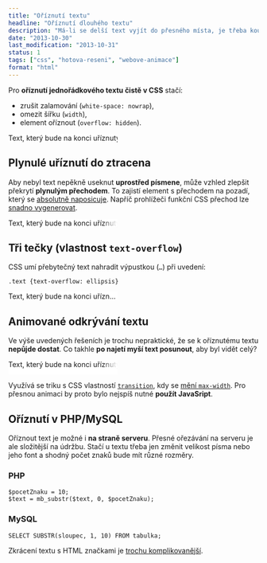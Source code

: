 ```yaml
---
title: "Oříznutí textu"
headline: "Oříznutí dlouhého textu"
description: "Má-li se delší text vyjít do přesného místa, je třeba kousek textu uříznout."
date: "2013-10-30"
last_modification: "2013-10-31"
status: 1
tags: ["css", "hotova-reseni", "webove-animace"]
format: "html"
---
```


<p>Pro <b>oříznutí jednořádkového textu čistě v CSS</b> stačí:</p>
<ul>
  <li>zrušit zalamování (<code>white-space: nowrap</code>),</li>
  <li>omezit šířku (<code>width</code>),</li>
  <li>element oříznout (<code>overflow: hidden</code>).</li>
</ul>

<div class="live">
  <style>
    .oriznuti {width: 220px; overflow: hidden; white-space: nowrap; background: #fff}
  </style>
  <div class="oriznuti">
    Text, který bude na konci uříznutý a další text nebude vidět.
  </div>
</div>

<h2 id="plynule">Plynulé uříznutí do ztracena</h2>
<p>Aby nebyl text nepěkně useknut <b>uprostřed písmene</b>, může vzhled zlepšit překrytí <b>plynulým přechodem</b>. To zajistí element s přechodem na pozadí, který se <a href="/position#absolute">absolutně naposicuje</a>. Napříč prohlížeči funkční CSS přechod lze <a href="http://www.colorzilla.com/gradient-editor/">snadno vygenerovat</a>.</p>

<div class="live">
  <style>
  .oriznuti {width: 220px; overflow: hidden; white-space: nowrap; background: #fff; position: relative;}
  .prechod {
  position: absolute; right: 0; top: 0; width: 30px; height: 100%;
  background-image: -moz-linear-gradient(right, rgba(255, 255, 255, 1), rgba(255, 255, 255, 0));
  background-image: -ms-linear-gradient(right, rgba(255, 255, 255, 1), rgba(255, 255, 255, 0));
  background-image: -webkit-gradient(linear, 0 0, 100% 0, from(rgba(255, 255, 255, 1)), to(rgba(255, 255, 255, 0)));
  background-image: -webkit-linear-gradient(right, rgba(255, 255, 255, 1), rgba(255, 255, 255, 0));
  background-image: -o-linear-gradient(right, rgba(255, 255, 255, 1), rgba(255, 255, 255, 0));
  background-image: linear-gradient(right, rgba(255, 255, 255, 1), rgba(255, 255, 255, 0));
  background-repeat: repeat-x;
  filter: progid:DXImageTransform.Microsoft.gradient( startColorstr='#00ffffff', endColorstr='#ffffff',GradientType=1 );;
}
  </style>
  <div class="oriznuti">
  <span class="prechod"></span>
  <div class="text">
    Text, který bude na konci uříznutý a další text nebude vidět.
  </div>
</div>
</div>

<h2 id="text-overflow">Tři tečky (vlastnost <code>text-overflow</code>)</h2>
<p>CSS umí přebytečný text nahradit výpustkou (<code>…</code>) při uvedení:</p>
<pre><code>.text {text-overflow: ellipsis}</code></pre>

<div class="live">
  <style>
    .oriznuti {width: 220px; overflow: hidden; white-space: nowrap; background: #fff}
  </style>
  <div class="oriznuti" style="text-overflow: ellipsis">
    Text, který bude na konci uříznutý a další text nebude vidět.
  </div>
</div>

<h2 id="odkryti">Animované odkrývání textu</h2>
<p>Ve výše uvedených řešeních je trochu nepraktické, že se k oříznutému textu <b>nepůjde dostat</b>. Co takhle <b>po najetí myší text posunout</b>, aby byl vidět celý?</p>

<div class="live">
<style>
.oriznuty {width: 220px; overflow: hidden; white-space: nowrap; 
    position: relative; height: 2em; background: #fff}
.prechod {
  z-index: 10;
  transition: 1s opacity;
  opacity: 1;
  position: absolute; right: 0; top: 0; width: 30px; height: 100%;
  background-image: -moz-linear-gradient(right, rgba(255, 255, 255, 1), rgba(255, 255, 255, 0));
  background-image: -ms-linear-gradient(right, rgba(255, 255, 255, 1), rgba(255, 255, 255, 0));
  background-image: -webkit-gradient(linear, 0 0, 100% 0, from(rgba(255, 255, 255, 1)), to(rgba(255, 255, 255, 0)));
  background-image: -webkit-linear-gradient(right, rgba(255, 255, 255, 1), rgba(255, 255, 255, 0));
  background-image: -o-linear-gradient(right, rgba(255, 255, 255, 1), rgba(255, 255, 255, 0));
  background-image: linear-gradient(right, rgba(255, 255, 255, 1), rgba(255, 255, 255, 0));
  background-repeat: repeat-x;
  filter: progid:DXImageTransform.Microsoft.gradient( startColorstr='#00ffffff', endColorstr='#ffffff',GradientType=1 );;
}

.oriznuty .text {position: absolute; right: 0; top: 0; 
  max-width: 220px;
transition: 2s max-width .5s}
.oriznuty:hover .text {max-width: 440px}
.oriznuty:hover .prechod {opacity: 0}
 

</style>
<div class="oriznuty">
  <span class="prechod"></span>
  <div class="text">
    Text, který bude na konci uříznutý a další text nebude vidět.
  </div>
</div>
</div>

<p>Využívá se triku s CSS vlastností <a href="/transition"><code>transition</code></a>, kdy se <a href="/animace-skryt#zmenseni">mění <code>max-width</code></a>. Pro přesnou animaci by proto bylo nejspíš nutné <b>použít JavaSript</b>.</p>

<h2 id="server">Oříznutí v PHP/MySQL</h2>
<p>Oříznout text je možné i <b>na straně serveru</b>. Přesné ořezávání na serveru je ale složitější na údržbu. Stačí u textu třeba jen změnit velikost písma nebo jeho font a shodný počet znaků bude mít různé rozměry.</p>
<h3 id="php">PHP</h3>
<pre><code>$pocetZnaku = 10;
$text = mb_substr($text, 0, $pocetZnaku);</code></pre>

<h3 id="sql">MySQL</h3>
<pre><code>SELECT SUBSTR(sloupec, 1, 10) FROM tabulka;</code></pre>
<p>Zkrácení textu s HTML značkami je <a href="http://php.vrana.cz/zkraceni-textu-s-xhtml-znackami.php">trochu komplikovanější</a>.</p>

<!-- 

http://kod.djpw.cz/euc
http://kod.djpw.cz/fuc
http://kod.djpw.cz/guc

-->